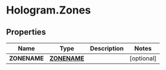 # Hologram.Zones

## Properties
Name | Type | Description | Notes
------------ | ------------- | ------------- | -------------
**ZONENAME** | [**ZONENAME**](ZONENAME.md) |  | [optional] 


